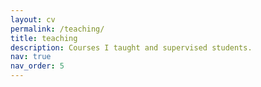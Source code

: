 ```yaml
---
layout: cv
permalink: /teaching/
title: teaching
description: Courses I taught and supervised students.
nav: true
nav_order: 5
---
```


